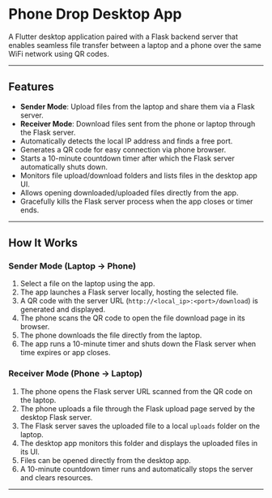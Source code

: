 # Phone Drop Desktop App

A Flutter desktop application paired with a Flask backend server that enables seamless file transfer between a laptop and a phone over the same WiFi network using QR codes.

---

## Features

- **Sender Mode**: Upload files from the laptop and share them via a Flask server.
- **Receiver Mode**: Download files sent from the phone or laptop through the Flask server.
- Automatically detects the local IP address and finds a free port.
- Generates a QR code for easy connection via phone browser.
- Starts a 10-minute countdown timer after which the Flask server automatically shuts down.
- Monitors file upload/download folders and lists files in the desktop app UI.
- Allows opening downloaded/uploaded files directly from the app.
- Gracefully kills the Flask server process when the app closes or timer ends.

---

## How It Works

### Sender Mode (Laptop → Phone)

1. Select a file on the laptop using the app.
2. The app launches a Flask server locally, hosting the selected file.
3. A QR code with the server URL (`http://<local_ip>:<port>/download`) is generated and displayed.
4. The phone scans the QR code to open the file download page in its browser.
5. The phone downloads the file directly from the laptop.
6. The app runs a 10-minute timer and shuts down the Flask server when time expires or app closes.

### Receiver Mode (Phone → Laptop)

1. The phone opens the Flask server URL scanned from the QR code on the laptop.
2. The phone uploads a file through the Flask upload page served by the desktop Flask server.
3. The Flask server saves the uploaded file to a local `uploads` folder on the laptop.
4. The desktop app monitors this folder and displays the uploaded files in its UI.
5. Files can be opened directly from the desktop app.
6. A 10-minute countdown timer runs and automatically stops the server and clears resources.

---
